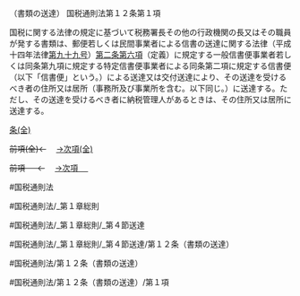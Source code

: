 （書類の送達）
国税通則法第１２条第１項

国税に関する法律の規定に基づいて税務署長その他の行政機関の長又はその職員が発する書類は、郵便若しくは民間事業者による信書の送達に関する法律（平成十四年法律[第九十九号](国税通則法＿＿＿＿＿第１２条第１項第９９号)）[第二条第六項](国税通則法＿＿＿＿＿第２条第６項)（定義）に規定する一般信書便事業者若しくは同条第九項に規定する特定信書便事業者による同条第二項に規定する信書便（以下「信書便」という。）による送達又は交付送達により、その送達を受けるべき者の住所又は居所（事務所及び事業所を含む。以下同じ。）に送達する。ただし、その送達を受けるべき者に納税管理人があるときは、その住所又は居所に送達する。

[条(全)](国税通則法＿＿＿＿＿第１２条_.md)

~~前項(全)←~~　  [→次項(全)](国税通則法＿＿＿＿＿第１２条第２項_.md)

~~前項 　 ←~~　  [→次項 　 ](国税通則法＿＿＿＿＿第１２条第２項.md)



#国税通則法

#国税通則法/_第１章総則

#国税通則法/_第１章総則/_第４節送達

#国税通則法/_第１章総則/_第４節送達/第１２条（書類の送達）

#国税通則法/第１２条（書類の送達）

#国税通則法/第１２条（書類の送達）/第１項

